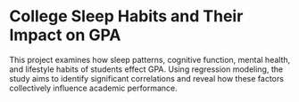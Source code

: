 # College Sleep Habits and Their Impact on GPA
This project examines how sleep patterns, cognitive function, mental health, and lifestyle habits of students effect GPA. Using regression modeling, the study aims to identify significant correlations and reveal how these factors collectively influence academic performance.
